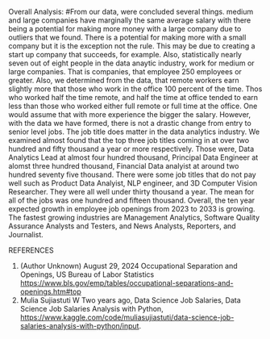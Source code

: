 Overall Analysis: 
   #From our data, were concluded several things. medium and large companies have marginally the same average salary with there being a potential for making more money with a large company due to outliers that we found. There is a potential for making more with a small company but it is the exception not the rule.  This may be due to creating a start up company that succeeds, for example.  Also, statistically nearly seven out of eight people in the data anaytic industry, work for medium or large companies. That is companies, that employee 250 employees or greater.
  Also, we determined from the data, that remote workers earn slightly more that those who work in the office 100 percent of the time. Thos who worked half the time remote, and half the time at office tended to earn less than those who worked either full remote or full time at the office. One would assume that with more experience the bigger the salary. However, with the data we have formed, there is not a drastic change from entry to senior level jobs. 
 The job title does matter in the data analytics industry.  We examined almost found that the top three job titles coming in at over two hundred and fifty thousand a year or more respectively. Those were, Data Analytics Lead at almost four hundred thousand, Principal Data Engineer at alomst three hundred thousand, Financial Data analyist at around two hundred seventy five thousand. There were some job titles that do not pay well such as Product Data Analyist, NLP engineer, and 3D Computer Vision Researcher.   They were all well under thirty thousand a year. The mean for all of the jobs was one hundred and fifteen thousand. 
 Overall, the ten year expected growth in employee job openings from 2023 to 2033 is growing.  The fastest growing industries are Management Analytics, Software Quality Assurance Analysts and Testers, and News Analysts, Reporters, and Journalist.
                                                                                                                                                                                                                                                                     
 REFERENCES
1. (Author Unknown)  August 29, 2024 Occupational Separation and Openings, US Bureau of Labor Statistics https://www.bls.gov/emp/tables/occupational-separations-and-openings.htm#top
2. Mulia Sujiastuti W Two years ago, Data Science Job Salaries, Data Science Job Salaries Analysis with Python, https://www.kaggle.com/code/muliasujiastuti/data-science-job-salaries-analysis-with-python/input.
